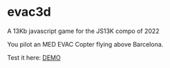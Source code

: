 # evac3d
A 13Kb javascript game for the JS13K compo of 2022

You pilot an MED EVAC Copter flying above Barcelona.

Test it here: [DEMO](https://tamats.com/games/copter/)
